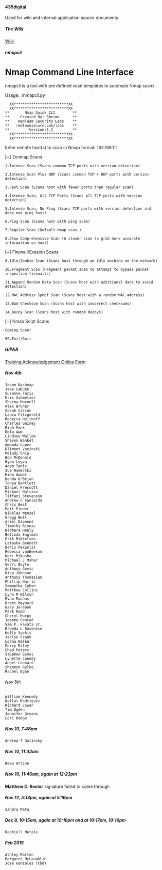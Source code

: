 #### 435digital
Used for wiki and internal application source documents

##### The Wiki
[Wiki](https://github.com/435Digital/435Digital/wiki)

##### nmapcli

Nmap Command Line Interface
=======
nmapcli is a tool with pre defined scan templates to automate Nmap scans.

Usage: ./nmapcli.py

      XX*************************XX
      XX*************************XX
    **       Nmap Quick CLI        **
    **     Created By: Sheimo      **
    **    RedTeam Security Labs    **
    **   redteamsecure.com/labs    **
    **         Version:1.2         **
      XX*************************XX
      XX*************************XX

Enter remote host(s) to scan in Nmap format: 192.168.1.1

[+] Zenmap Scans
    
    1.Intense Scan (Scans common TCP ports with version detection)
    
    2.Intense Scan Plus UDP (Scans common TCP + UDP ports with version detection)
    
    3.Fast Scan (Scans host with fewer ports than regular scan)
    
    4.Intense Scan, All TCP Ports (Scans all TCP ports with version detection)
    
    5.Intense Scan, No Ping (Scans TCP ports with version detection and does not ping host)
    
    6.Ping Scan (Scans host with ping scan)
    
    7.Regular Scan (Default nmap scan )
    
    8.Slow Comprehensive Scan (A slower scan to grab more accurate information on host)

[+] Firewall/Evasion Scans
   
    9.Idle/Zombie Scan (Scans host through an idle machine on the network)
   
    10.Fragment Scan (Fragment packet scan to attempt to bypass packet inspection firewalls)
   
    11.Append Random Data Scan (Scans host with additional data to avoid detection)
   
    12.MAC Address Spoof Scan (Scans host with a random MAC address)
   
    13.Bad Checksum Scan (Scans host with incorrect checksums)
   
    14.Decoy Scan (Scans host with random decoys)

[+] Nmap Scipt Scans 
   
    Coming Soon!
   
    99.Exit/Quit

##### HIPAA
[Training Acknowledgement Online Form](http://salesforms435.wpengine.com/hipaa/)

##### Nov 4th

```
Jason Kashyap
Jake LaDuke
Susanne Faris
Kris Schmelzer
Shaina Marnell
Alex Bruner
Sarah Carson
Laura Fitzgerald
Rebecca Heithoff
Charles Gainey
Rich Funk
Bola Awe
Lindsey Wallem
Shavon Banket
Amanda Lopez
Kliment Voyinski
Melody Chiu
Bob McDonald
Ryan Leyva
Adam Tanis
Sue Hamerski
Hiba Anwer
honda O'Brian
Tonya Bartlett
Daniel Prescott
Michael Halston
Tiffani Stevenson
Andrew C Sansardo
Chris Best
Matt Finder
Nikolas Wenzel
Gregg Nell
Ariel Diamond
Timothy Rimnac
Barbara Healy
Belinda Englman
Erik Mikkelsen
Latasha Bennett
Baris Pekpolat
Rebecca vanBeekom
Keri Mikuska
Michael J Maher
Gerri Boyle
Anthony Govic
Disa Johnson
Anthony Thomasian
Phillip Harris
Samantha Cohen
Matthew Collins
Lynn M Wilson
Evan Machos
Brent Maynard
Gary Jerabek
Mark Rudd
Cheryl Harpy
Joanne Conrad
Sam P. Favata Jr.
Brenda L Basenese
Holly Svekis
Jaclyn Frank
Lorna Walker
Marcy Riley
Chad Peters
Stephen Gomes
Lynette Canedy
Angel Leonard
Shannon Rylko
Rachel Egan
```

###### Nov 5th

```
William Kennedy
Dallas Rodriguez
Richard Cowan
Tim Ogden
Jennifer Greene
Lori Dodge
```

##### Nov 10, 7:48am

```
Andrew T Galinsky
```

##### Nov 10, 11:42am

```
Beau Artson
```

##### Nov 10, 11:46am, again at 12:23pm

**Matthew D. Rector** signature failed to come through

##### Nov 12, 5:13pm, again at 5:16pm

```
Sandra Mata
```

##### Dec 8, 10:15am, again at 10:16pm and at 10:17pm, 10:19pm

```
Dashiell Natale
```

##### Feb 2015

```
Ashley Marten
Margaret McLaughlin
Jose Gonzales (tbd)
```
